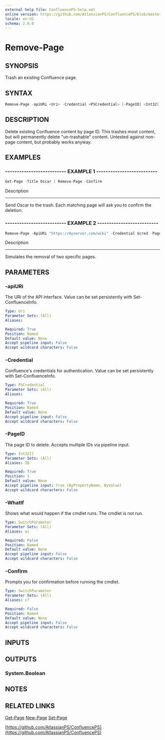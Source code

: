 ```yaml
---
external help file: ConfluencePS-help.xml
online version: https://github.com/AtlassianPS/ConfluencePS/blob/master/docs/en-US/Remove-Page.md
locale: en-US
schema: 2.0.0
---
```


# Remove-Page

## SYNOPSIS
Trash an existing Confluence page.

## SYNTAX

```powershell
Remove-Page -apiURi <Uri> -Credential <PSCredential> [-PageID] <Int32[]> [-WhatIf] [-Confirm]
```

## DESCRIPTION
Delete existing Confluence content by page ID.
This trashes most content, but will permanently delete "un-trashable" content.
Untested against non-page content, but probably works anyway.

## EXAMPLES

### -------------------------- EXAMPLE 1 --------------------------
```powershell
Get-Page -Title Oscar | Remove-Page -Confirm
```

Description

-----------

Send Oscar to the trash.
Each matching page will ask you to confirm the deletion.

### -------------------------- EXAMPLE 2 --------------------------
```powershell
Remove-Page -ApiURi "https://myserver.com/wiki" -Credential $cred -PageID 12345,12346 -Verbose -WhatIf
```

Description

-----------

Simulates the removal of two specific pages.

## PARAMETERS

### -apiURi
The URi of the API interface.
Value can be set persistently with Set-ConfluenceInfo.

```yaml
Type: Uri
Parameter Sets: (All)
Aliases:

Required: True
Position: Named
Default value: None
Accept pipeline input: False
Accept wildcard characters: False
```

### -Credential
Confluence's credentials for authentication.
Value can be set persistently with Set-ConfluenceInfo.

```yaml
Type: PSCredential
Parameter Sets: (All)
Aliases:

Required: True
Position: Named
Default value: None
Accept pipeline input: False
Accept wildcard characters: False
```

### -PageID
The page ID to delete.
Accepts multiple IDs via pipeline input.

```yaml
Type: Int32[]
Parameter Sets: (All)
Aliases: ID

Required: True
Position: 1
Default value: None
Accept pipeline input: True (ByPropertyName, ByValue)
Accept wildcard characters: False
```

### -WhatIf
Shows what would happen if the cmdlet runs.
The cmdlet is not run.

```yaml
Type: SwitchParameter
Parameter Sets: (All)
Aliases: wi

Required: False
Position: Named
Default value: None
Accept pipeline input: False
Accept wildcard characters: False
```

### -Confirm
Prompts you for confirmation before running the cmdlet.

```yaml
Type: SwitchParameter
Parameter Sets: (All)
Aliases: cf

Required: False
Position: Named
Default value: None
Accept pipeline input: False
Accept wildcard characters: False
```

## INPUTS

## OUTPUTS

### System.Boolean

## NOTES

## RELATED LINKS

[Get-Page]()
[New-Page]()
[Set-Page]()

[https://github.com/AtlassianPS/ConfluencePS](https://github.com/AtlassianPS/ConfluencePS)


